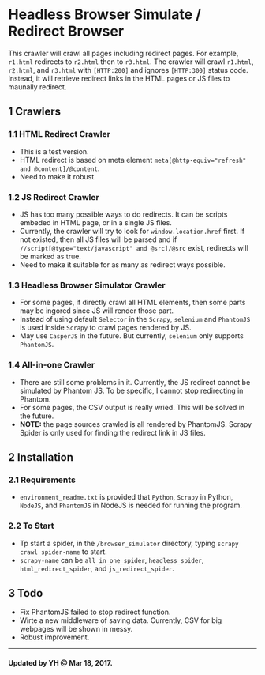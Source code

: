 # Headless Browser Simulate / Redirect Browser   

This crawler will crawl all pages including redirect pages. For example, `r1.html` redirects to `r2.html` then to `r3.html`. The crawler will crawl `r1.html`, `r2.html`, and `r3.html` with `[HTTP:200]` and ignores `[HTTP:300]` status code. Instead, it will retrieve redirect links in the HTML pages or JS files to maunally redirect.

## 1 Crawlers
### 1.1 HTML Redirect Crawler
- This is a test version.
- HTML redirect is based on meta element `meta[@http-equiv="refresh" and @content]/@content`.
- Need to make it robust.  

### 1.2 JS Redirect Crawler
- JS has too many possible ways to do redirects. It can be scripts embeded in HTML page, or in a single JS files.
- Currently, the crawler will try to look for `window.location.href` first. If not existed, then all JS files will be parsed and if `//script[@type="text/javascript" and @src]/@src` exist, redirects will be marked as true.
- Need to make it suitable for as many as redirect ways possible.

### 1.3 Headless Browser Simulator Crawler
- For some pages, if directly crawl all HTML elements, then some parts may be ingored since JS will render those part.
- Instead of using default `Selector` in the `Scrapy`, `selenium` and `PhantomJS` is used inside `Scrapy` to crawl pages rendered by JS.
- May use `CasperJS` in the future. But currently, `selenium` only supports `PhantomJS`.

### 1.4 All-in-one Crawler
- There are still some problems in it. Currently, the JS redirect cannot be simulated by Phantom JS. To be specific, I cannot stop redirecting in Phantom.
- For some pages, the CSV output is really wried. This will be solved in the future.
- **NOTE:** the page sources crawled is all rendered by PhantomJS. Scrapy Spider is only used for finding the redirect link in JS files.

## 2 Installation

### 2.1 Requirements
- `environment_readme.txt` is provided that `Python`, `Scrapy` in Python, `NodeJS`, and `PhantomJS` in NodeJS is needed for running the program.

### 2.2 To Start
- Tp start a spider, in the `/browser_simulator` directory, typing `scrapy crawl spider-name` to start.
- `scrapy-name` can be `all_in_one_spider`, `headless_spider`, `html_redirect_spider`, and `js_redirect_spider`.

## 3 Todo
- Fix PhantomJS failed to stop redirect function.
- Wirte a new middleware of saving data. Currently, CSV for big webpages will be shown in messy.
- Robust improvement.

***
#### Updated by YH @ Mar 18, 2017.
